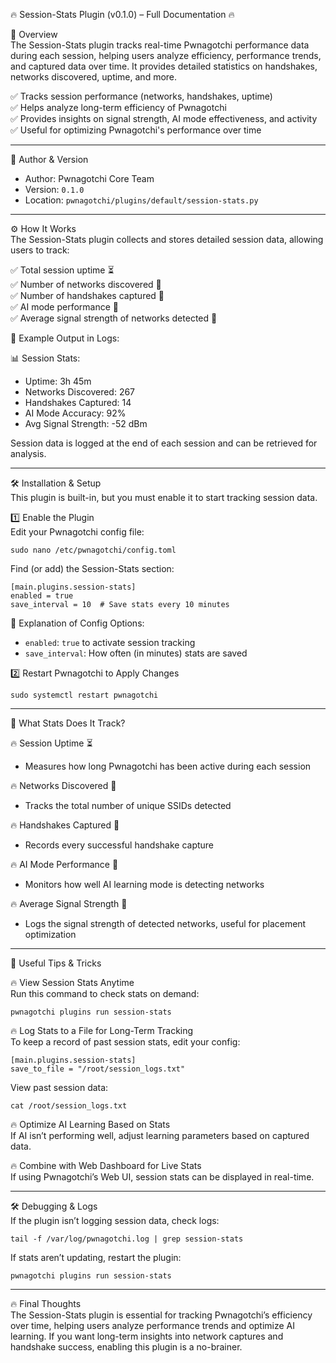 🔥 Session-Stats Plugin (v0.1.0) – Full Documentation 🔥  

📌 Overview  
The Session-Stats plugin tracks real-time Pwnagotchi performance data during each session, helping users analyze efficiency, performance trends, and captured data over time. It provides detailed statistics on handshakes, networks discovered, uptime, and more.  

✅ Tracks session performance (networks, handshakes, uptime)  
✅ Helps analyze long-term efficiency of Pwnagotchi  
✅ Provides insights on signal strength, AI mode effectiveness, and activity  
✅ Useful for optimizing Pwnagotchi's performance over time  

---

👤 Author & Version  
- Author: Pwnagotchi Core Team  
- Version: `0.1.0`  
- Location: `pwnagotchi/plugins/default/session-stats.py`  

---

⚙️ How It Works  
The Session-Stats plugin collects and stores detailed session data, allowing users to track:  

✅ Total session uptime ⏳  
✅ Number of networks discovered 📡  
✅ Number of handshakes captured 🤝  
✅ AI mode performance 🧠  
✅ Average signal strength of networks detected 📶  

📌 Example Output in Logs:  

📊 Session Stats:
- Uptime: 3h 45m
- Networks Discovered: 267
- Handshakes Captured: 14
- AI Mode Accuracy: 92%
- Avg Signal Strength: -52 dBm


Session data is logged at the end of each session and can be retrieved for analysis.  

---

🛠️ Installation & Setup  
This plugin is built-in, but you must enable it to start tracking session data.  

1️⃣ Enable the Plugin  
Edit your Pwnagotchi config file:  

	sudo nano /etc/pwnagotchi/config.toml  

Find (or add) the Session-Stats section:  

	[main.plugins.session-stats]
	enabled = true  
	save_interval = 10  # Save stats every 10 minutes  

📌 Explanation of Config Options:  
- `enabled`: `true` to activate session tracking  
- `save_interval`: How often (in minutes) stats are saved  

2️⃣ Restart Pwnagotchi to Apply Changes  

	sudo systemctl restart pwnagotchi  

---

📂 What Stats Does It Track?  

🔥 Session Uptime ⏳  
- Measures how long Pwnagotchi has been active during each session  

🔥 Networks Discovered 📡  
- Tracks the total number of unique SSIDs detected  

🔥 Handshakes Captured 🤝  
- Records every successful handshake capture  

🔥 AI Mode Performance 🧠  
- Monitors how well AI learning mode is detecting networks  

🔥 Average Signal Strength 📶  
- Logs the signal strength of detected networks, useful for placement optimization  

---

🚀 Useful Tips & Tricks  

🔥 View Session Stats Anytime  
Run this command to check stats on demand:  

	pwnagotchi plugins run session-stats  

🔥 Log Stats to a File for Long-Term Tracking  
To keep a record of past session stats, edit your config:  

	[main.plugins.session-stats]
	save_to_file = "/root/session_logs.txt"  

View past session data:  

	cat /root/session_logs.txt  

🔥 Optimize AI Learning Based on Stats  
If AI isn’t performing well, adjust learning parameters based on captured data.  

🔥 Combine with Web Dashboard for Live Stats  
If using Pwnagotchi’s Web UI, session stats can be displayed in real-time.  

---

🛠️ Debugging & Logs  
If the plugin isn’t logging session data, check logs:  

	tail -f /var/log/pwnagotchi.log | grep session-stats  

If stats aren’t updating, restart the plugin:  

	pwnagotchi plugins run session-stats  

---

🔥 Final Thoughts  
The Session-Stats plugin is essential for tracking Pwnagotchi’s efficiency over time, helping users analyze performance trends and optimize AI learning. If you want long-term insights into network captures and handshake success, enabling this plugin is a no-brainer.  

